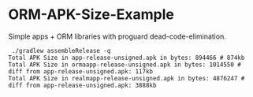 # ORM-APK-Size-Example

Simple apps + ORM libraries with proguard dead-code-elimination.

```
 ./gradlew assembleRelease -q
Total APK Size in app-release-unsigned.apk in bytes: 894466 # 874kb
Total APK Size in ormaapp-release-unsigned.apk in bytes: 1014550 # diff from app-release-unsigned.apk: 117kb
Total APK Size in realmapp-release-unsigned.apk in bytes: 4876247 # diff from app-release-unsigned.apk: 3888kb
```

